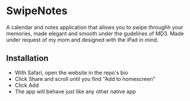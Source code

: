 # SwipeNotes

A calendar and notes application that allows you to swipe throughh your memories, made elegant and smooth under the gudelines of MD3. Made under request of my mom and designed with the iPad in mind.

## Installation

- With Safari, open the website in the repo's bio
- Click Share and scroll until you find "Add to homescreen"
- Click Add
- The app will behave just like any other native app